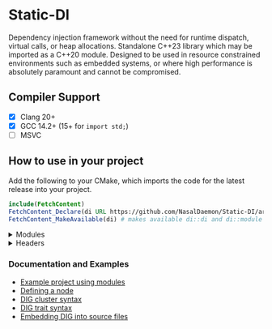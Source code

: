 # Static-DI
Dependency injection framework without the need for runtime dispatch, virtual calls, or heap allocations. Standalone C++23 library which may be imported as a C++20 module. Designed to be used in resource constrained environments such as embedded systems, or where high performance is absolutely paramount and cannot be compromised.

## Compiler Support
- [x] Clang 20+
- [x] GCC 14.2+ (15+ for `import std;`)
- [ ] MSVC

## How to use in your project
Add the following to your CMake, which imports the code for the latest release into your project.
```CMake
include(FetchContent)
FetchContent_Declare(di URL https://github.com/NasalDaemon/Static-DI/archive/refs/heads/latest.tar.gz)
FetchContent_MakeAvailable(di) # makes available di::di and di::module
```
<details>
<summary>Modules</summary>

### Modules
You can link the modularized library (so you can `import di;`), with
```CMake
target_link_library(your_modules_lib PUBLIC di::module)
```
To generate module files from the Static-DI DSL (aka dig), use `target_generate_di_modules`.
```CMake
target_generate_di_modules(your_modules_lib
    [MODULE_DIR rel/path=""]
    [GLOB rel/path...]  # explicitly list dirs to search for .ixx.dig files
    [FILES rel/path...] # explicitly list .ixx.dig files
    [EMBED rel/path...] # explicitly list files with embedded dig
)
```
It generates .ixx modules from .ixx.dig files, and .ixx modules from any files listed in EMBED. All generated modules are added to the target.
</details>
<details>
<summary>Headers</summary>

### Headers
You can link the header library (so you can `#include <di/di.hpp>`), with
```CMake
target_link_library(your_headers_lib PUBLIC di::di)
```
To generate header files from the Static-DI DSL (aka dig), use `target_generate_di_headers`.
```CMake
target_generate_di_headers(your_headers_lib
    [INCLUDE_DIR rel/path=""]
    [GLOB rel/path...]  # explicitly list dirs to search for .hxx.dig files
    [FILES rel/path...] # explicitly list .hxx.dig files
    # explicitly list files with embedded dig
    [EMBED rel/input/path full/include/header.hxx]...
)
```
It generates .hxx headers from .hxx.dig files, and header files from any files listed in EMBED. All files generated from .hxx.dig are added to the target with the same include path as the input .hxx.dig files. All generated headers from embed files can be included with `#include "full/include/header.hxx"`
<details>
<summary>Generating .cpp files for parallel compilation of nodes and faster incremental builds</summary>

#### Generating .cpp files

To generate {graph.node}.cpp files which instantiate your {node}.tpp implementation files for a specified graph, use `target_generate_di_src`. As each {graph.node}.cpp will have visibility of all other nodes' headers (via the parent cluster header which injects its Context), it is important for each {node}.hpp not to include the definitions of non-template functions, leaving as much of the implementation in the respective {node}.tpp file as possible (which should not be included in any headers).

By having each {node}.tpp implementation instantiated in a separate {graph.node}.cpp file, it allows all listed nodes to be compiled in parallel which can greatly speed up compilation. It also means that only one {graph.node}.cpp file will need to be recompiled if its respective {node}.tpp implementation changes, rather than all nodes in the graph, greatly improving incremental build times during development.
```
# Enable LTO so that inter-node function calls are inlined
set_property(TARGET your_headers_lib PROPERTY INTERPROCEDURAL_OPTIMIZATION TRUE)
# Alternatively, enable LTO for your whole project:
# set(CMAKE_INTERPROCEDURAL_OPTIMIZATION TRUE)

# Generate .cpp files for listed nodes and add them to the target
target_generate_di_src(your_headers_lib
    [UNITY]                                    # instantiate all nodes in a single .cpp file
    [ID unique]                                # needed if target_generate_di_src(...) is used more than once with the same GRAPH_HEADER
    [COMMON_HEADERS path/to/header.hpp...]     # other headers to include in all generated .cpp files
    GRAPH_HEADER your/app/cluster.hxx          # header containing the root cluster within which each listed node exists
    GRAPH_TYPE   di::Graph<your::app::Cluster> # the type of the graph within which each listed node has a context
    NODES                                      # List of pairs: node.path.from.root.cluster path/to/impl.tpp
        apple          your/app/apple.tpp
        orange         your/app/orange.tpp
        path.to.pear   your/app/pear.tpp
        all, in, one   your/app/all.tpp, your/app/in.tpp, your/app/one.tpp
        # nodes all+in+one to be instantiated in the same generated cpp
)
```
</details>
</details>

### Documentation and Examples
- [Example project using modules](docs/modules-example.md)
- [Defining a node](docs/node-structure.md)
- [DIG cluster syntax](docs/cluster-syntax.md)
- [DIG trait syntax](docs/trait-syntax.md)
- [Embedding DIG into source files](docs/dig-embed.md)
